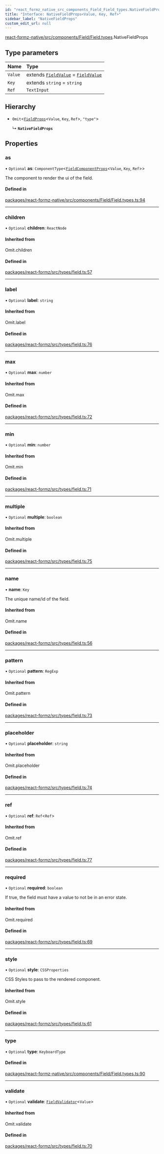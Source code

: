 ```yaml
---
id: "react_formz_native_src_components_Field_Field_types.NativeFieldProps"
title: "Interface: NativeFieldProps<Value, Key, Ref>"
sidebar_label: "NativeFieldProps"
custom_edit_url: null
---
```


[react-formz-native/src/components/Field/Field.types](../modules/react_formz_native_src_components_Field_Field_types.md).NativeFieldProps

## Type parameters

| Name | Type |
| :------ | :------ |
| `Value` | extends [`FieldValue`](../modules/react_formz_src_types_field.md#fieldvalue) = [`FieldValue`](../modules/react_formz_src_types_field.md#fieldvalue) |
| `Key` | extends `string` = `string` |
| `Ref` | `TextInput` |

## Hierarchy

- `Omit`<[`FieldProps`](react_formz_src_types_field.FieldProps.md)<`Value`, `Key`, `Ref`\>, ``"type"``\>

  ↳ **`NativeFieldProps`**

## Properties

### as

• `Optional` **as**: `ComponentType`<[`FieldComponentProps`](react_formz_native_src_components_Field_Field_types.FieldComponentProps.md)<`Value`, `Key`, `Ref`\>\>

The component to render the ui of the field.

#### Defined in

[packages/react-formz-native/src/components/Field/Field.types.ts:94](https://github.com/ZerryStack/react-formz/blob/main/packages/react-formz-native/src/components/Field/Field.types.ts#L94)

___

### children

• `Optional` **children**: `ReactNode`

#### Inherited from

Omit.children

#### Defined in

[packages/react-formz/src/types/field.ts:57](https://github.com/ZerryStack/react-formz/blob/main/packages/react-formz/src/types/field.ts#L57)

___

### label

• `Optional` **label**: `string`

#### Inherited from

Omit.label

#### Defined in

[packages/react-formz/src/types/field.ts:76](https://github.com/ZerryStack/react-formz/blob/main/packages/react-formz/src/types/field.ts#L76)

___

### max

• `Optional` **max**: `number`

#### Inherited from

Omit.max

#### Defined in

[packages/react-formz/src/types/field.ts:72](https://github.com/ZerryStack/react-formz/blob/main/packages/react-formz/src/types/field.ts#L72)

___

### min

• `Optional` **min**: `number`

#### Inherited from

Omit.min

#### Defined in

[packages/react-formz/src/types/field.ts:71](https://github.com/ZerryStack/react-formz/blob/main/packages/react-formz/src/types/field.ts#L71)

___

### multiple

• `Optional` **multiple**: `boolean`

#### Inherited from

Omit.multiple

#### Defined in

[packages/react-formz/src/types/field.ts:75](https://github.com/ZerryStack/react-formz/blob/main/packages/react-formz/src/types/field.ts#L75)

___

### name

• **name**: `Key`

The unique name/id of the field.

#### Inherited from

Omit.name

#### Defined in

[packages/react-formz/src/types/field.ts:56](https://github.com/ZerryStack/react-formz/blob/main/packages/react-formz/src/types/field.ts#L56)

___

### pattern

• `Optional` **pattern**: `RegExp`

#### Inherited from

Omit.pattern

#### Defined in

[packages/react-formz/src/types/field.ts:73](https://github.com/ZerryStack/react-formz/blob/main/packages/react-formz/src/types/field.ts#L73)

___

### placeholder

• `Optional` **placeholder**: `string`

#### Inherited from

Omit.placeholder

#### Defined in

[packages/react-formz/src/types/field.ts:74](https://github.com/ZerryStack/react-formz/blob/main/packages/react-formz/src/types/field.ts#L74)

___

### ref

• `Optional` **ref**: `Ref`<`Ref`\>

#### Inherited from

Omit.ref

#### Defined in

[packages/react-formz/src/types/field.ts:77](https://github.com/ZerryStack/react-formz/blob/main/packages/react-formz/src/types/field.ts#L77)

___

### required

• `Optional` **required**: `boolean`

If true, the field must have a value to not be in an error state.

#### Inherited from

Omit.required

#### Defined in

[packages/react-formz/src/types/field.ts:69](https://github.com/ZerryStack/react-formz/blob/main/packages/react-formz/src/types/field.ts#L69)

___

### style

• `Optional` **style**: `CSSProperties`

CSS Styles to pass to the rendered component.

#### Inherited from

Omit.style

#### Defined in

[packages/react-formz/src/types/field.ts:61](https://github.com/ZerryStack/react-formz/blob/main/packages/react-formz/src/types/field.ts#L61)

___

### type

• `Optional` **type**: `KeyboardType`

#### Defined in

[packages/react-formz-native/src/components/Field/Field.types.ts:90](https://github.com/ZerryStack/react-formz/blob/main/packages/react-formz-native/src/components/Field/Field.types.ts#L90)

___

### validate

• `Optional` **validate**: [`FieldValidator`](../modules/react_formz_src_types_field.md#fieldvalidator)<`Value`\>

#### Inherited from

Omit.validate

#### Defined in

[packages/react-formz/src/types/field.ts:70](https://github.com/ZerryStack/react-formz/blob/main/packages/react-formz/src/types/field.ts#L70)
